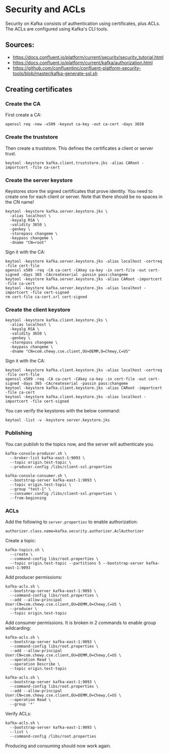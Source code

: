 # Security and ACLs

Security on Kafka consists of authentication using certificates, plus ACLs. The ACLs are configured using Kafka's CLI tools.

## Sources:

- <https://docs.confluent.io/platform/current/security/security_tutorial.html>
- <https://docs.confluent.io/platform/current/kafka/authorization.html>
- <https://github.com/confluentinc/confluent-platform-security-tools/blob/master/kafka-generate-ssl.sh>

## Creating certificates

### Create the CA

First create a CA:

```
openssl req -new -x509 -keyout ca-key -out ca-cert -days 3650
```

### Create the truststore

Then create a truststore. This defines the certificates a client or server trust.

```
keytool -keystore kafka.client.truststore.jks -alias CARoot -importcert -file ca-cert
```

### Create the server keystore

Keystores store the signed certificates that prove identity. You need to create one for each client or server. Note that there should be no spaces in the CN name!

```
keytool -keystore kafka.server.keystore.jks \
  -alias localhost \
  -keyalg RSA \
  -validity 3650 \
  -genkey \
  -storepass changeme \
  -keypass changeme \
  -dname "CN=root"
```

Sign it with the CA:

```
keytool -keystore kafka.server.keystore.jks -alias localhost -certreq -file cert-file
openssl x509 -req -CA ca-cert -CAkey ca-key -in cert-file -out cert-signed -days 365 -CAcreateserial -passin pass:changeme
keytool -keystore kafka.server.keystore.jks -alias CARoot -importcert -file ca-cert
keytool -keystore kafka.server.keystore.jks -alias localhost -importcert -file cert-signed
rm cert-file ca-cert.srl cert-signed
```

### Create the client keystore

```
keytool -keystore kafka.client.keystore.jks \
  -alias localhost \
  -keyalg RSA \
  -validity 3650 \
  -genkey \
  -storepass changeme \
  -keypass changeme \
  -dname "CN=com.chewy.cse.client,OU=DEMM,O=Chewy,C=US"
```

Sign it with the CA:

```
keytool -keystore kafka.client.keystore.jks -alias localhost -certreq -file cert-file
openssl x509 -req -CA ca-cert -CAkey ca-key -in cert-file -out cert-signed -days 365 -CAcreateserial -passin pass:changeme
keytool -keystore kafka.client.keystore.jks -alias CARoot -importcert -file ca-cert
keytool -keystore kafka.client.keystore.jks -alias localhost -importcert -file cert-signed
```

You can verify the keystores with the below command:

```
keytool -list -v -keystore server.keystore.jks
```

### Publishing

You can publish to the topics now, and the server will authenticate you.

```
kafka-console-producer.sh \
  --broker-list kafka-east-1:9093 \
  --topic origin.test-topic \
  --producer.config /libs/client-ssl.properties

kafka-console-consumer.sh \
  --bootstrap-server kafka-east-1:9093 \
  --topic origin.test-topic \
  --group "test-1" \
  --consumer.config /libs/client-ssl.properties \
  --from-beginning
```

### ACLs

Add the following to `server.properties` to enable authorization:

```
authorizer.class.name=kafka.security.authorizer.AclAuthorizer
```

Create a topic:

```
kafka-topics.sh \
  --create \
  --command-config libs/root.properties \
  --topic origin.test-topic --partitions 5 --bootstrap-server kafka-east-1:9093
```

Add producer permissions:

```
kafka-acls.sh \
  --bootstrap-server kafka-east-1:9093 \
  --command-config libs/root.properties \
  --add --allow-principal User:CN=com.chewy.cse.client,OU=DEMM,O=Chewy,C=US \
  --producer \
  --topic origin.test-topic
```

Add consumer permissions. It is broken in 2 commands to enable group wildcarding:

```
kafka-acls.sh \
  --bootstrap-server kafka-east-1:9093 \
  --command-config libs/root.properties \
  --add --allow-principal User:CN=com.chewy.cse.client,OU=DEMM,O=Chewy,C=US \
  --operation Read \
  --operation Describe \
  --topic origin.test-topic

kafka-acls.sh \
  --bootstrap-server kafka-east-1:9093 \
  --command-config libs/root.properties \
  --add --allow-principal User:CN=com.chewy.cse.client,OU=DEMM,O=Chewy,C=US \
  --operation Read \
  --group '*'
```

Verify ACLs:

```
kafka-acls.sh \
  --bootstrap-server kafka-east-1:9093 \
  --list \
  --command-config /libs/root.properties
```

Producing and consuming should now work again.
